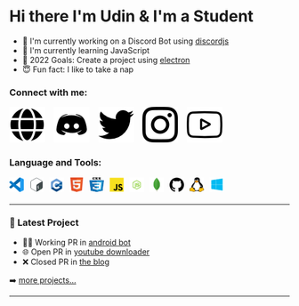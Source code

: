 
# Hi there I'm Udin & I'm a Student
- 🌱 I'm currently working on a Discord Bot using [discordjs]
- 📝 I'm currently learning JavaScript
- 🥅 2022 Goals: Create a project using [electron]
- 😇 Fun fact: I like to take a nap

### Connect with me: 

[![website](./img/web.png)](website)
&nbsp;&nbsp;
[![discord](./img/discord.png)](discord)
&nbsp;&nbsp;
[![twitter](./img/twitter.png)](twitter)
&nbsp;&nbsp;
[![instagram](./img/instagram.png)](instagram)
&nbsp;&nbsp;
[![youtube](./img/youtube.png)](youtube)


### Language and Tools:
[<img align="left" alt="Visual Studio Code" width="26px" height="26px" src="./img/vscode.png" style="padding-right:10px;"/>][vscode]
[<img align="left" alt="Bash" width="26px" height="26px" src="./img/bash.png" style="padding-right:10px;"/>][bash]
[<img align="left" alt="C++" width="26px" height="26px" src="./img/cpp.png" style="padding-right:10px;"/>][cpp]
[<img align="left" alt="HTML5" width="26px" height="26px" src="./img/html5.png" style="padding-right:10px;"/>][html5]
[<img align="left" alt="CSS3" width="26px" height="26px" src="./img/css3.png" style="padding-right:10px;"/>][css3]
[<img align="left" alt="JavaScript" width="26px" height="26px" src="./img/javascript.png" style="padding-right:10px;"/>][javascript]
[<img align="left" alt="NodeJS" width="26px" height="26px" src="./img/nodejs.png" style="padding-right:10px;"/>][nodejs]
[<img align="left" alt="MongoDB" width="26px" height="26px" src="./img/mongodb.png" style="padding-right:10px;"/>][mongodb]
[<img align="left" alt="Github" width="26px" height="26px" src="./img/github.png" style="padding-right:10px;"/>][github]
[<img align="left" alt="Linux" width="26px" height="26px" src="./img/linux.png" style="padding-right:10px;"/>][linux]
[<img align="left" alt="Windows 10" width="26px" height="26px" src="./img/windows10.png" style="padding-right:10px;"/>][windows10]

<br />
<br />

---

### 🔨 Latest Project
- 👷‍♂️ Working PR in [android bot](https://github.com/get543/Android.Bot)
- 🌐 Open PR in [youtube downloader](https://github.com/get543/youtube-downloader)
- ❌ Closed PR in [the blog](https://github.com/get543/theblog)

➡️ [more projects...](https://github.com/get543?tab=repositories)

---




[discordjs]: https://discord.js.org
[electron]: https://www.electronjs.org/

[website]: https://get543.github.io/ghazapratama.github.io/
[discord]: https://discord.com/
[twitter]: https://www.twitter.com
[instagram]: https://www.instagram.com
[youtube]: https://www.youtube.com

[vscode]: https://code.visualstudio.com/
[bash]: https://www.gnu.org/software/bash/
[cpp]: https://www.cplusplus.com/
[html5]: https://www.w3schools.com/html/html_intro.asp
[css3]: https://www.w3schools.com/css/
[javascript]: https://www.javascript.com/
[nodejs]: https://nodejs.org/en/
[mongodb]: https://www.mongodb.com/
[github]: https://github.com/
[linux]: https://en.wikipedia.org/wiki/Linux
[windows10]: https://www.microsoft.com/en-us/software-download/windows10